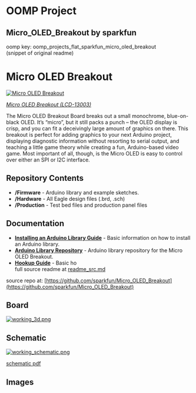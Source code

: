 # OOMP Project  
## Micro_OLED_Breakout  by sparkfun  
  
oomp key: oomp_projects_flat_sparkfun_micro_oled_breakout  
(snippet of original readme)  
  
Micro OLED Breakout  
===================  
  
[![Micro OLED Breakout](https://cdn.sparkfun.com/r/600-600/assets/learn_tutorials/3/0/8/Micro_LED_Tutorial-02.jpg)](https://www.sparkfun.com/products/13003)  
  
[*Micro OLED Breakout (LCD-13003)*](https://www.sparkfun.com/products/13003)  
  
The Micro OLED Breakout Board breaks out a small monochrome, blue-on-black OLED. It’s “micro”, but it still packs a punch – the OLED display is crisp, and you can fit a deceivingly large amount of graphics on there. This breakout is perfect for adding graphics to your next Arduino project, displaying diagnostic information without resorting to serial output, and teaching a little game theory while creating a fun, Arduino-based video game. Most important of all, though, is the Micro OLED is easy to control over either an SPI or I2C interface.  
  
Repository Contents  
-------------------  
* **/Firmware** - Arduino library and example sketches.  
* **/Hardware** - All Eagle design files (.brd, .sch)  
* **/Production** - Test bed files and production panel files  
  
  
Documentation  
--------------  
  
* **[Installing an Arduino Library Guide](https://learn.sparkfun.com/tutorials/installing-an-arduino-library)** - Basic information on how to install an Arduino library.  
* **[Arduino Library Repository](https://github.com/sparkfun/SparkFun_Micro_OLED_Arduino_Library)** - Arduino library repository for the Micro OLED Breakout.  
* **[Hookup Guide](https://learn.sparkfun.com/tutorials/micro-oled-breakout-hookup-guide)** - Basic ho  
  full source readme at [readme_src.md](readme_src.md)  
  
source repo at: [https://github.com/sparkfun/Micro_OLED_Breakout](https://github.com/sparkfun/Micro_OLED_Breakout)  
## Board  
  
[![working_3d.png](working_3d_600.png)](working_3d.png)  
## Schematic  
  
[![working_schematic.png](working_schematic_600.png)](working_schematic.png)  
  
[schematic pdf](working_schematic.pdf)  
## Images  
